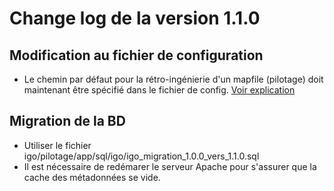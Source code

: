 # Change log de la version 1.1.0
## Modification au fichier de configuration
* Le chemin par défaut pour la rétro-ingénierie d'un mapfile (pilotage) doit maintenant être spécifié dans le fichier de config. [Voir explication](https://github.com/infra-geo-ouverte/igo/pull/15#issuecomment-118038285)

## Migration de la BD
* Utiliser le fichier igo/pilotage/app/sql/igo/igo_migration_1.0.0_vers_1.1.0.sql
* Il est nécessaire de redémarer le serveur Apache pour s'assurer que la cache des métadonnées se vide.
